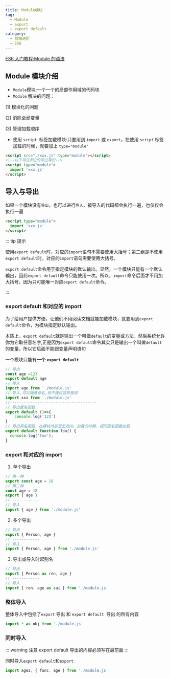 ```yaml
---
title: Module模块
tag:
  - Module
  - export
  - export default
category:
  - 前端进阶
  - ES6
---
```


[ES6 入门教程:Module 的语法](https://es6.ruanyifeng.com/#docs/module)

## Module 模块介绍

- `Module`模块:一个一个的局部作用域的代码块
- `Module` 解决的问题：

(1) 模块化的问题

(2) 消除全局变量

(3) 管理加载顺序

- 使用 `script `标签加载模块:只要用到 `import` 或 `export`，在使用 `script` 标签加载的时候，就要加上 `type="module"`

```html
<script src="./xxx.js" type="module"></script>
<!--以下写法和👆的写法等价-->
<script type="module">
  import 'xxx.js'
</script>
```

## 导入与导出

如果一个模块没有`导出`，也可以进行`导入`，被导入的代码都会执行一遍，也仅仅会执行一遍

```html
<script type="module">
  import 'xxx.js'
</script>
```

::: tip 提示

使用`export default`时，对应的`import`语句不需要使用大括号；第二组是不使用`export default`时，对应的`import`语句需要使用大括号。

`export default`命令用于指定模块的默认输出。显然，一个模块只能有一个默认输出，因此`export default`命令只能使用一次。所以，`import`命令后面才不用加大括号，因为只可能唯一对应`export default`命令。

:::

### export default 和对应的 import

为了给用户提供方便，让他们不用阅读文档就能加载模块，就要用到`export default`命令，为模块指定默认输出。

本质上，`export default`就是输出一个叫做`default`的变量或方法，然后系统允许你为它取任意名字,正是因为`export default`命令其实只是输出一个叫做`default`的变量，所以它后面不能跟变量声明语句

一个模块只能有**一个** **`export default`**

```js
// 导出
const age =123
export default age
// 导入
import age from './module.js'
// 导入,可以随意命名,但不建议这样使用
import xxx from './module.js'
//--------------------------------------
// 导出匿名函数
export default ()=>{
	console.log('123')
}
// 导出具名函数，在模块外部是无效的。加载的时候，视同匿名函数加载
export default function foo() {
  console.log('foo');
}
```

### export 和对应的 import

1. 单个导出

```js
// 第一种
export const age = 18
// 第二种
const age = 18
export { age }
// ------------
// 导入
import { age } from './module.js'
```

2. 多个导出

```js
// 导出
export { Person, age }
// ------------
// 导入
import { Person, age } from './module.js'
```

3. 导出或导入时起别名

```js
// 导出
export { Person as ren, age }
// ------------
// 导入
import { ren, age as sui } from './module.js'
```

### 整体导入

整体导入中包括了`export` 导出 和 `export default `导出 的所有内容

```js
import * as obj from './module.js'
```

### 同时导入

::: warning 注意
export default 导出的内容必须写在最前面
:::

同时导入`export dafault`和`export`

```js
import age2, { func, age } from './module.js'
```
